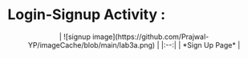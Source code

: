 # Login-Signup Activity :


<div align='center'>
  | ![signup image](https://github.com/Prajwal-YP/imageCache/blob/main/lab3a.png) | 
  |:--:| 
  | *Sign Up Page* |
</div>
